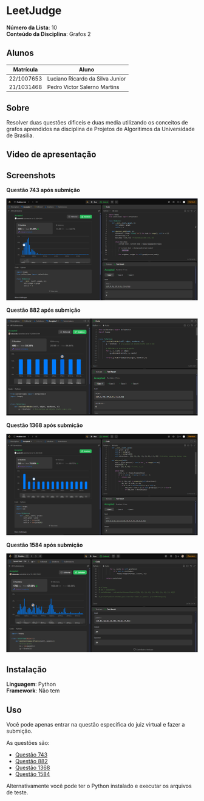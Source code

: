 # LeetJudge

**Número da Lista**: 10<br>
**Conteúdo da Disciplina**: Grafos 2<br>

## Alunos
| Matrícula  | Aluno                           |
| ---------- | ------------------------------- |
| 22/1007653 | Luciano Ricardo da Silva Junior |
| 21/1031468 | Pedro Victor Salerno Martins    |

## Sobre 
Resolver duas questões dificeis e duas media utilizando os conceitos de grafos aprendidos na disciplina de Projetos de Algoritimos da Universidade de Brasilia.

## Video de apresentação
<!-- O video de apresentação pode ser encontrado em [link](video.mp4) -->

## Screenshots

**Questão 743 após submição**

![img787](assets/img787.png)


**Questão 882 após submição**

![img882](assets/img882.png)


**Questão 1368 após submição**

![img1368](assets/img1368.png)


**Questão 1584 após submição**

![img1584](assets/img1584.png)


## Instalação

**Linguagem**: Python<br>
**Framework**: Não tem<br>

## Uso

Você pode apenas entrar na questão especifica do juiz virtual e fazer a submição.

As questões são:

- [Questão 743](https://leetcode.com/problems/network-delay-time/description/)
- [Questão 882](https://leetcode.com/problems/reachable-nodes-in-subdivided-graph/description/)
- [Questão 1368](https://leetcode.com/problems/minimum-cost-to-make-at-least-one-valid-path-in-a-grid/description/)
- [Questão 1584](https://leetcode.com/problems/min-cost-to-connect-all-points/description/) 

Alternativamente você pode ter o Python instalado e executar os arquivos de teste.
